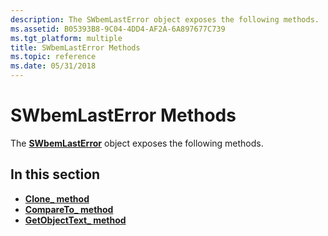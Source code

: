 ```yaml
---
description: The SWbemLastError object exposes the following methods.
ms.assetid: B05393B8-9C04-4DD4-AF2A-6A897677C739
ms.tgt_platform: multiple
title: SWbemLastError Methods
ms.topic: reference
ms.date: 05/31/2018
---
```


# SWbemLastError Methods

The [**SWbemLastError**](swbemlasterror.md) object exposes the following methods.

## In this section

-   [**Clone\_ method**](swbemlasterror-clone-.md)
-   [**CompareTo\_ method**](swbemlasterror-compareto-.md)
-   [**GetObjectText\_ method**](swbemlasterror-getobjecttext-.md)

 

 



